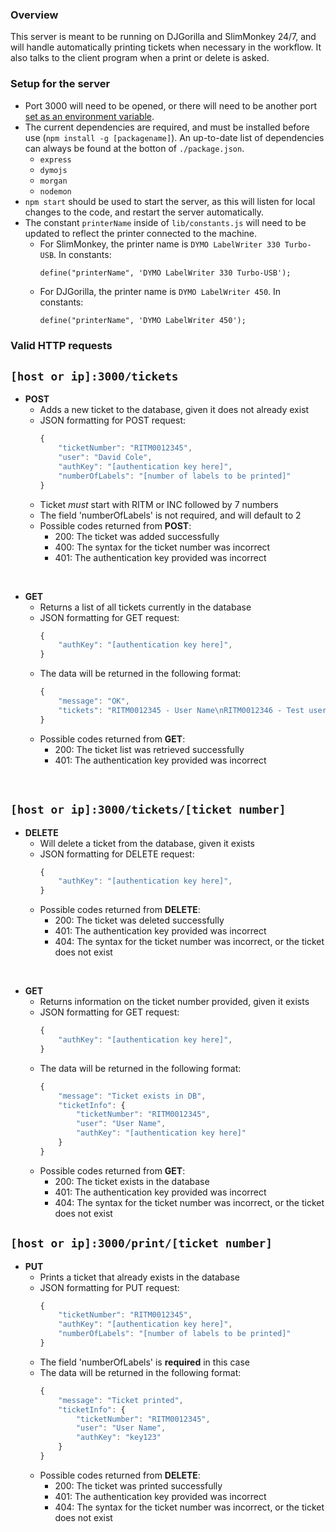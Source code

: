 ### **Overview**

This server is meant to be running on DJGorilla and SlimMonkey 24/7, and will handle automatically printing tickets when necessary in the workflow. It also talks to the client program when a print or delete is asked.

### **Setup for the server**

* Port 3000 will need to be opened, or there will need to be another port [set as an environment variable](https://stackoverflow.com/questions/13333221/how-to-change-value-of-process-env-port-in-node-js).
* The current dependencies are required, and must be installed before use (`npm install -g [packagename]`). An up-to-date list of dependencies can always be found at the botton of `./package.json`.
    * `express`
    * `dymojs`
    * `morgan`
    * `nodemon`
* `npm start` should be used to start the server, as this will listen for local changes to the code, and restart the server automatically.
* The constant `printerName` inside of `lib/constants.js` will need to be updated to reflect the printer connected to the machine.
    * For SlimMonkey, the printer name is `DYMO LabelWriter 330 Turbo-USB`. In constants: <br>
        ```
        define("printerName", 'DYMO LabelWriter 330 Turbo-USB');
        ```
    * For DJGorilla, the printer name is `DYMO LabelWriter 450`. In constants: <br>
        ```
        define("printerName", 'DYMO LabelWriter 450');
        ```

### **Valid HTTP requests**

## **`[host or ip]:3000/tickets`**

* **POST**
    * Adds a new ticket to the database, given it does not already exist
    * JSON formatting for POST request:
        ```javascript
        {
            "ticketNumber": "RITM0012345",
            "user": "David Cole",
            "authKey": "[authentication key here]",
            "numberOfLabels": "[number of labels to be printed]"
        }
        ```
    * Ticket _must_ start with RITM or INC followed by 7 numbers
    * The field 'numberOfLabels' is not required, and will default to 2
    * Possible codes returned from **POST**:
        * 200: The ticket was added successfully
        * 400: The syntax for the ticket number was incorrect
        * 401: The authentication key provided was incorrect
<br>

* **GET**
    * Returns a list of all tickets currently in the database
    * JSON formatting for GET request:
        ```javascript
        {
            "authKey": "[authentication key here]",
        }
        ```
    * The data will be returned in the following format:
        ```javascript
        {
            "message": "OK",
            "tickets": "RITM0012345 - User Name\nRITM0012346 - Test user\n"
        }
        ```
    * Possible codes returned from **GET**:
        * 200: The ticket list was retrieved successfully
        * 401: The authentication key provided was incorrect
<br>

## **`[host or ip]:3000/tickets/[ticket number]`**

* **DELETE**
    * Will delete a ticket from the database, given it exists
    * JSON formatting for DELETE request:
        ```javascript
        {
            "authKey": "[authentication key here]",
        }
        ```
    * Possible codes returned from **DELETE**:
        * 200: The ticket was deleted successfully
        * 401: The authentication key provided was incorrect
        * 404: The syntax for the ticket number was incorrect, or the ticket does not exist
<br>

* **GET**
    * Returns information on the ticket number provided, given it exists
    * JSON formatting for GET request:
        ```javascript
        {
            "authKey": "[authentication key here]",
        }
        ```
    * The data will be returned in the following format:
        ```javascript
        {
            "message": "Ticket exists in DB",
            "ticketInfo": {
                "ticketNumber": "RITM0012345",
                "user": "User Name",
                "authKey": "[authentication key here]"
            }
        }
        ```
    * Possible codes returned from **GET**:
        * 200: The ticket exists in the database
        * 401: The authentication key provided was incorrect
        * 404: The syntax for the ticket number was incorrect, or the ticket does not exist

## **`[host or ip]:3000/print/[ticket number]`**

* **PUT**
    * Prints a ticket that already exists in the database
    * JSON formatting for PUT request:
        ```javascript
        {
            "ticketNumber": "RITM0012345",
            "authKey": "[authentication key here]",
            "numberOfLabels": "[number of labels to be printed]"
        }
        ```
    * The field 'numberOfLabels' is **required** in this case
    * The data will be returned in the following format:
        ```javascript
        {
            "message": "Ticket printed",
            "ticketInfo": {
                "ticketNumber": "RITM0012345",
                "user": "User Name",
                "authKey": "key123"
            }
        }
        ```
    * Possible codes returned from **DELETE**:
        * 200: The ticket was printed successfully
        * 401: The authentication key provided was incorrect
        * 404: The syntax for the ticket number was incorrect, or the ticket does not exist
    

    

